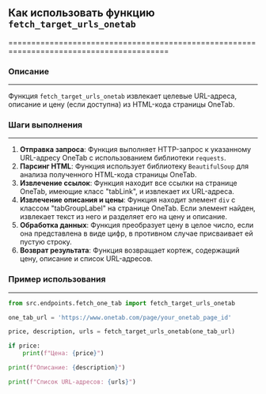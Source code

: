## Как использовать функцию `fetch_target_urls_onetab`

=========================================================================================

### Описание

-------------------------

Функция `fetch_target_urls_onetab` извлекает целевые URL-адреса, описание и цену (если доступна) из HTML-кода страницы OneTab.

### Шаги выполнения

-------------------------

1. **Отправка запроса**: Функция выполняет HTTP-запрос к указанному URL-адресу OneTab с использованием библиотеки `requests`.
2. **Парсинг HTML**: Функция использует библиотеку `BeautifulSoup` для анализа полученного HTML-кода страницы OneTab.
3. **Извлечение ссылок**: Функция находит все ссылки на странице OneTab, имеющие класс "tabLink", и извлекает их URL-адреса.
4. **Извлечение описания и цены**: Функция находит элемент `div` с классом "tabGroupLabel" на странице OneTab. Если элемент найден, извлекает текст из него и разделяет его на цену и описание.
5. **Обработка данных**: Функция преобразует цену в целое число, если она представлена в виде цифр, в противном случае присваивает ей пустую строку.
6. **Возврат результата**: Функция возвращает кортеж, содержащий цену, описание и список URL-адресов.

### Пример использования

-------------------------

```python
from src.endpoints.fetch_one_tab import fetch_target_urls_onetab

one_tab_url = 'https://www.onetab.com/page/your_onetab_page_id'

price, description, urls = fetch_target_urls_onetab(one_tab_url)

if price:
    print(f"Цена: {price}")

print(f"Описание: {description}")

print(f"Список URL-адресов: {urls}")

```